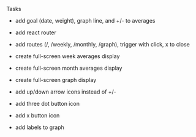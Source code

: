 Tasks
- add goal (date, weight), graph line, and +/- to averages

- add react router
- add routes (/, /weekly, /monthly, /graph), trigger with click, x to close
- create full-screen week averages display
- create full-screen month averages display
- create full-screen graph display

- add up/down arrow icons instead of +/-
- add three dot button icon
- add x button icon
- add labels to graph
